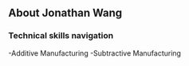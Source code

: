 ## About Jonathan Wang

### Technical skills navigation
 -Additive Manufacturing
 -Subtractive Manufacturing
